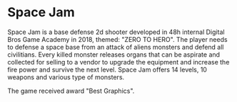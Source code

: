 # Space Jam

Space Jam is a base defense 2d shooter developed in 48h internal Digital Bros Game Academy in 2018, themed: "ZERO TO HERO". 
The player needs to defense a space base from an attack of aliens monsters and defend all civilitians.
Every killed monster releases organs that can be aspirate and collected for selling to a vendor to upgrade the equipment and increase the fire power and survive the next level. Space Jam offers 14 levels, 10 weapons and various type of monsters.

The game received award "Best Graphics".
